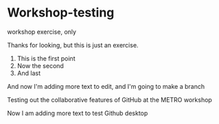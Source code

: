 # Workshop-testing
workshop exercise, only

Thanks for looking, but this is just an exercise.
1.  This is the first point
2.  Now the second
3.  And last

And now I'm adding more text to edit, and I'm going to make a branch

Testing out the collaborative features of GitHub at the METRO workshop

Now I am adding more text to test Github desktop
